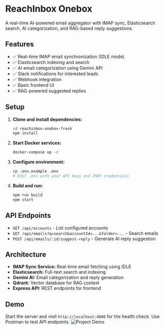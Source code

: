 # ReachInbox Onebox

A real-time AI-powered email aggregator with IMAP sync, Elasticsearch search, AI categorization, and RAG-based reply suggestions.

## Features

- ✅ Real-time IMAP email synchronization (IDLE mode)
- ✅ Elasticsearch indexing and search
- ✅ AI email categorization using Gemini API
- ✅ Slack notifications for interested leads
- ✅ Webhook integration
- ✅ Basic frontend UI
- ✅ RAG-powered suggested replies

## Setup

1. **Clone and install dependencies:**
   ```bash
   cd reachinbox-onebox-fresh
   npm install
   ```

2. **Start Docker services:**
   ```bash
   docker-compose up -d
   ```

3. **Configure environment:**
   ```bash
   cp .env.example .env
   # Edit .env with your API keys and IMAP credentials
   ```

4. **Build and run:**
   ```bash
   npm run build
   npm start
   ```

## API Endpoints

- `GET /api/accounts` - List configured accounts
- `GET /api/emails?q=search&accountId=...&folder=...` - Search emails
- `POST /api/emails/:id/suggest-reply` - Generate AI reply suggestion

## Architecture

- **IMAP Sync Service:** Real-time email fetching using IDLE
- **Elasticsearch:** Full-text search and indexing
- **Gemini AI:** Email categorization and reply generation
- **Qdrant:** Vector database for RAG context
- **Express API:** REST endpoints for frontend

## Demo

Start the server and visit `http://localhost:4000` for the health check. Use Postman to test API endpoints.
![Project Demo](./assets/demo.gif)
